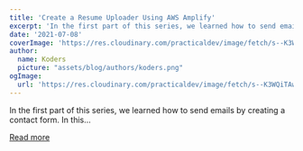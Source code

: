 ```yaml
---
title: 'Create a Resume Uploader Using AWS Amplify'
excerpt: 'In the first part of this series, we learned how to send emails by creating a contact form. In this...'
date: '2021-07-08'
coverImage: 'https://res.cloudinary.com/practicaldev/image/fetch/s--K3WQiTAw--/c_imagga_scale,f_auto,fl_progressive,h_420,q_auto,w_1000/https://dev-to-uploads.s3.amazonaws.com/uploads/articles/aiuf2qi1krzxegbxiua0.png'
author:
  name: Koders
  picture: "assets/blog/authors/koders.png"
ogImage:
  url: 'https://res.cloudinary.com/practicaldev/image/fetch/s--K3WQiTAw--/c_imagga_scale,f_auto,fl_progressive,h_420,q_auto,w_1000/https://dev-to-uploads.s3.amazonaws.com/uploads/articles/aiuf2qi1krzxegbxiua0.png'
---
```


In the first part of this series, we learned how to send emails by creating a contact form. In this...

[Read more](https://dev.to/mtliendo/create-a-resume-uploader-using-aws-amplify-2e17)
